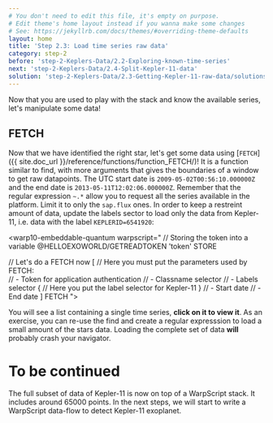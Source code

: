 ```yaml
---
# You don't need to edit this file, it's empty on purpose.
# Edit theme's home layout instead if you wanna make some changes
# See: https://jekyllrb.com/docs/themes/#overriding-theme-defaults
layout: home
title: 'Step 2.3: Load time series raw data'
category: step-2
before: 'step-2-Keplers-Data/2.2-Exploring-known-time-series'
next: 'step-2-Keplers-Data/2.4-Split-Kepler-11-data'
solution: 'step-2-Keplers-Data/2.3-Getting-Kepler-11-raw-data/solutions'
---
```


Now that you are used to play with the stack and know the available series, let's manipulate some data!

## FETCH 

Now that we have identified the right star, let's get some data using [`FETCH`]({{ site.doc_url }}/reference/functions/function_FETCH/)! It is a function similar to find, with more arguments that gives the boundaries of a window to get raw datapoints. The UTC start date is `2009-05-02T00:56:10.000000Z` and the end date is `2013-05-11T12:02:06.000000Z`. Remember that the regular expression `~.*` allow you to request all the series available in the platform. Limit it to only the `sap.flux` ones. In order to keep a restreint amount of data, update the labels sector to load only the data from Kepler-11, i.e. data with the label `KEPLERID=6541920`:

<warp10-embeddable-quantum warpscript="
// Storing the token into a variable
@HELLOEXOWORLD/GETREADTOKEN 'token' STORE 

// Let's do a FETCH now
[
    // Here you must put the parameters used by FETCH:  
    // - Token for application authentication
    // - Classname selector
    // - Labels selector
    { 
        // Here you put the label selector for Kepler-11
    } 
    // - Start date
    // - End date
]
FETCH
">
</warp10-embeddable-quantum>

You will see a list containing a single time series, **click on it to view it**. As an exercise, you can re-use the find and create a regular expresssion to load a small amount of the stars data. Loading the complete set of data **will** probably crash your navigator.

# To be continued

The full subset of data of Kepler-11 is now on top of a WarpScript stack. It includes around 65000 points. In the next steps, we will start to write a WarpScript data-flow to detect Kepler-11 exoplanet.
